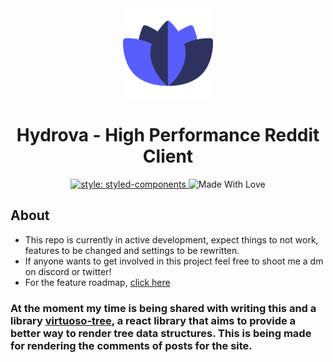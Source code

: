 <div align="center">
	<a href="https://chazzox.github.io/Hydrova/#/">
		<img
			alt="Hydrova"
			src="https://raw.githubusercontent.com/chazzox/Hydrova/v3/static/icon-144x144.png"
			height="144px"
		/>
	</a>
	<h1>Hydrova - High Performance Reddit Client</h1>
	<a href="https://github.com/styled-components/styled-components">
		<img
			src="https://camo.githubusercontent.com/5e6b5d9da90f61f872931b769d9bf65254c2fcfda569a972b9be45b4a921f8a3/68747470733a2f2f696d672e736869656c64732e696f2f62616467652f7374796c652d2546302539462539322538352532307374796c65642d2d636f6d706f6e656e74732d6f72616e67652e7376673f636f6c6f72423d64616133353726636f6c6f72413d646237343865"
			alt="style: styled-components"
		/>
	</a>
	<img
		src="https://camo.githubusercontent.com/ff817852f0d676a36eaa3108d380e0052e689d9e0bc3eb42818fb21008708420/68747470733a2f2f696d672e736869656c64732e696f2f62616467652f4d616465253230576974682d4c6f76652d6f72616e67652e737667"
		alt="Made With Love"
	/>
</div>

## About

-   This repo is currently in active development, expect things to not work, features to be changed and settings to be rewritten.
-   If anyone wants to get involved in this project feel free to shoot me a dm on discord or twitter!
-   For the feature roadmap, [click here](https://trello.com/b/iyn74cJK/hydrova)

### At the moment my time is being shared with writing this and a library [virtuoso-tree](https://github.com/chazzox/virtuoso-tree), a react library that aims to provide a better way to render tree data structures. This is being made for rendering the comments of posts for the site.
 
